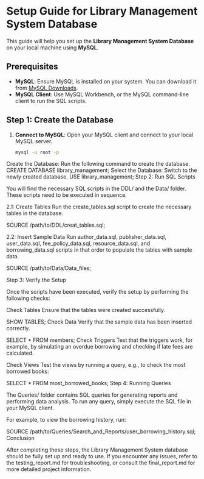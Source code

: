 
# Setup Guide for Library Management System Database

This guide will help you set up the **Library Management System Database** on your local machine using **MySQL**.

## Prerequisites

- **MySQL**: Ensure MySQL is installed on your system. You can download it from [MySQL Downloads](https://dev.mysql.com/downloads/).
- **MySQL Client**: Use MySQL Workbench, or the MySQL command-line client to run the SQL scripts.

## Step 1: Create the Database

1. **Connect to MySQL**: Open your MySQL client and connect to your local MySQL server.

   ```bash
   mysql -u root -p

Create the Database: Run the following command to create the database.
CREATE DATABASE library_management;
Select the Database: Switch to the newly created database.
USE library_management;
Step 2: Run SQL Scripts

You will find the necessary SQL scripts in the DDL/ and the Data/ folder. These scripts need to be executed in sequence.

2.1: Create Tables
Run the create_tables.sql script to create the necessary tables in the database.

SOURCE /path/to/DDL/creat_tables.sql;

2.2: Insert Sample Data
Run author_data.sql, publisher_data.sql, user_data.sql, fee_policy_data.sql, resource_data.sql, and borrowing_data.sql scripts in that order to populate the tables with sample data.

SOURCE /path/to/Data/Data_files;


Step 3: Verify the Setup

Once the scripts have been executed, verify the setup by performing the following checks:

Check Tables
Ensure that the tables were created successfully.

SHOW TABLES;
Check Data
Verify that the sample data has been inserted correctly.

SELECT * FROM members;
Check Triggers
Test that the triggers work, for example, by simulating an overdue borrowing and checking if late fees are calculated.

Check Views
Test the views by running a query, e.g., to check the most borrowed books:

SELECT * FROM most_borrowed_books;
Step 4: Running Queries

The Queries/ folder contains SQL queries for generating reports and performing data analysis. To run any query, simply execute the SQL file in your MySQL client.

For example, to view the borrowing history, run:

SOURCE /path/to/Queries/Search_and_Reports/user_borrowing_history.sql;
Conclusion

After completing these steps, the Library Management System database should be fully set up and ready to use. If you encounter any issues, refer to the testing_report.md for troubleshooting, or consult the final_report.md for more detailed project information.


